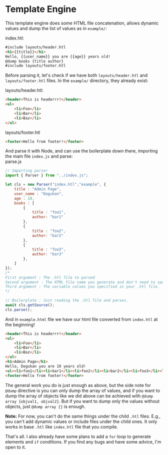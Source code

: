 # Template Engine
This template engine does some HTML file concatenation, allows dynamic values and dump the list of values as in `example/`:

index.htl:
```html
#include layouts/header.htl
<h1>{{title}}</h1>
Hello, {{user_name}} you are {{age}} years old!
@dump books {title author}
#include layouts/footer.htl

```
Before parsing it, let's check if we have both `layouts/header.htl` and `layouts/footer.htl` files. In the `example/` directory, they already exist:

layouts/header.htl:
```html
<header>This is headerrr!</header>
<ul>
    <li>Foo</li>
    <li>Bar</li>
    <li>Baz</li>
</ul>
```
layouts/footer.htl
```html
<footer>Hello from footer!</footer>
```

And parse it with Node, and can use the boilerplate down there, importing the main file `index.js` and parse:<br>
parse.js
```js 
// Importing parser
import { Parser } from "../index.js";

let cls = new Parser("index.htl","example", {
    title : "Admin Page",
    user_name : "Dogukan",
    age : 19,
    books : [
        {
            title : "foo1",
            author: "bar1"
        },
        {
            title : "foo2",
            author: "bar2"
        },
        {
            title : "foo3",
            author: "bar3"
        },
    ]
});
/*
First argument : The .htl file to parsed
Second argument : The HTML file name you generate and don't need to specify .html extension
Third argument : The variable values you specified in your .htl file.
*/

// Boilerplate : Just reading the .htl file and parses.
await cls.getSource();
cls.parse();
```
And in `example.html` file we have our html file converted from `index.htl` at the beginning!
```html
<header>This is headerrr!</header>
<ul>
    <li>Foo</li>
    <li>Bar</li>
    <li>Baz</li>
</ul>
<h1>Admin Page</h1>
Hello, Dogukan you are 19 years old!
<ul><li>foo1</li><li>bar1</li><li>foo2</li><li>bar2</li><li>foo3</li><li>bar3</li></ul>
<footer>Hello from footer!</footer>
````
The general work you do is just enough as above, but the side note for `@dump` directive is you can only dump the array of values, and if you want to dump the array of objects like we did above can be achieved with `@dump array {objval1, objval2}`. But if you want to dump only the values without objects, just `@dump array {}` is enough.


**Note:** For now, you can't do the same things under the child `.htl` files. E.g., you can't add dynamic values or include files under the child ones. It only works in base `.htl` like `index.htl` file that you compile. 

That's all. I also already have some plans to add a `for` loop to generate elements and `if` conditions. If you find any bugs and have some advice, I'm open to it.